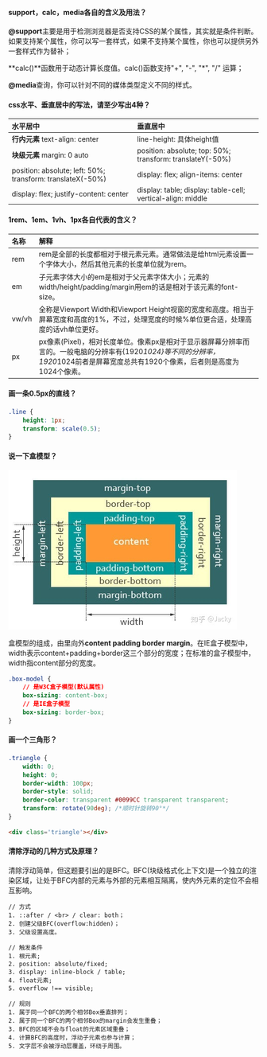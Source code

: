 #### support，calc，media各自的含义及用法？
**@support**主要是用于检测浏览器是否支持CSS的某个属性，其实就是条件判断。如果支持某个属性，你可以写一套样式，如果不支持某个属性，你也可以提供另外一套样式作为替补；


**calc()**函数用于动态计算长度值。calc()函数支持"+", "-", "*", "/" 运算；


**@media**查询，你可以针对不同的媒体类型定义不同的样式。


#### css水平、垂直居中的写法，请至少写出4种？
| 水平居中 | 垂直居中 | 
| :----- | :----- | 
|<span style='font-weight: bold'>行内元素</span> text-align: center|line-height: 具体height值|
|<span style='font-weight: bold'>块级元素</span> margin: 0 auto|position: absolute; top: 50%; transform: translateY(-50%)|
|position: absolute; left: 50%; transform: translateX(-50%)|display: flex; align-items: center|
|display: flex; justify-content: center|display: table; display: table-cell; vertical-align: middle|


#### 1rem、1em、1vh、1px各自代表的含义？
| 名称 | 解释 | 
| :----- | :----- | 
|rem|rem是全部的长度都相对于根元素<html>元素。通常做法是给html元素设置一个字体大小，然后其他元素的长度单位就为rem。|
|em|子元素字体大小的em是相对于父元素字体大小；元素的width/height/padding/margin用em的话是相对于该元素的font-size。|
|vw/vh|全称是Viewport Width和Viewport Height视窗的宽度和高度。相当于屏幕宽度和高度的1%，不过，处理宽度的时候%单位更合适，处理高度的话vh单位更好。|
|px|px像素(Pixel)，相对长度单位。像素px是相对于显示器屏幕分辨率而言的。一般电脑的分辨率有{1920*1024}等不同的分辨率，1920*1024前者是屏幕宽度总共有1920个像素，后者则是高度为1024个像素。|


#### 画一条0.5px的直线？
```css
.line {
    height: 1px;
    transform: scale(0.5);
}
```


#### 说一下盒模型？
![boxModel](/images/Web/boxModel.jpg)


盒模型的组成，由里向外**content padding border margin**。在IE盒子模型中，width表示content+padding+border这三个部分的宽度；在标准的盒子模型中，width指content部分的宽度。


```css
.box-model {
    // 是W3C盒子模型(默认属性)
    box-sizing: content-box;
    // 是IE盒子模型
    box-sizing: border-box;
}
```


#### 画一个三角形？
```css
.triangle {
    width: 0;
    height: 0;
    border-width: 100px;
    border-style: solid;
    border-color: transparent #0099CC transparent transparent;
    transform: rotate(90deg); /*顺时针旋转90°*/
}
```


```html
<div class='triangle'></div>
```


#### 清除浮动的几种方式及原理？
清除浮动简单，但这题要引出的是BFC。BFC(块级格式化上下文)是一个独立的渲染区域，让处于BFC内部的元素与外部的元素相互隔离，使内外元素的定位不会相互影响。


```
// 方式
1. ::after / <br> / clear: both；
2. 创建父级BFC(overflow:hidden)；
3. 父级设置高度。
```


```
// 触发条件
1. 根元素;
2. position: absolute/fixed;
3. display: inline-block / table;
4. float元素;
5. overflow !== visible;
```


```
// 规则
1. 属于同一个BFC的两个相邻Box垂直排列；
2. 属于同一个BFC的两个相邻Box的margin会发生重叠；
3. BFC的区域不会与float的元素区域重叠；
4. 计算BFC的高度时，浮动子元素也参与计算；
5. 文字层不会被浮动层覆盖，环绕于周围。
```
